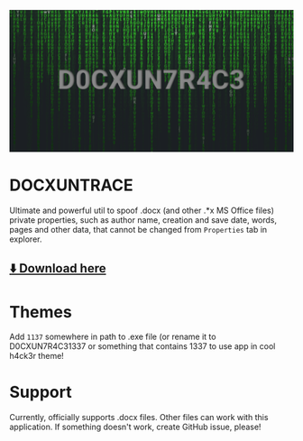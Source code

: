 ![DOCXunTraceOpenGraph](/gui/img/docxuntraceog.png)

# DOCXUNTRACE
Ultimate and powerful util to spoof .docx (and other .*x MS Office files) private properties, such as author name,
creation and save date, words, pages and other data, that cannot be changed from `Properties` tab in explorer.
## [⬇️ Download here](https://github.com/BarsTiger/D0CXUN7R4C3/releases/latest/download/D0CXUN7R4C3.exe)

# Themes
Add `1137` somewhere in path to .exe file (or rename it to D0CXUN7R4C31337 or something that contains 1337 to 
use app in cool h4ck3r theme!

# Support
Currently, officially supports .docx files. Other files can work with this application.
If something doesn't work, create GitHub issue, please!
